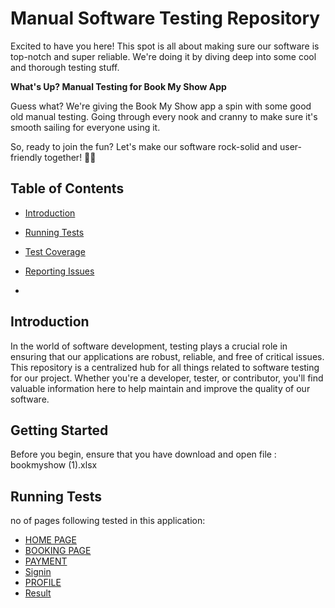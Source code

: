 # Manual Software Testing Repository
Excited to have you here! This spot is all about making sure our software is top-notch and super reliable. We're doing it by diving deep into some cool and thorough testing stuff.

**What's Up? Manual Testing for Book My Show App**

Guess what? We're giving the Book My Show app a spin with some good old manual testing. Going through every nook and cranny to make sure it's smooth sailing for everyone using it.

So, ready to join the fun? Let's make our software rock-solid and user-friendly together! 🌟🔧


## Table of Contents

- [Introduction](#introduction)

- [Running Tests](#running-tests)
- [Test Coverage](#test-coverage)

- [Reporting Issues](#reporting-issues)
-

## Introduction

In the world of software development, testing plays a crucial role in ensuring that our applications are robust, reliable, and free of critical issues. This repository is a centralized hub for all things related to software testing for our project. Whether you're a developer, tester, or contributor, you'll find valuable information here to help maintain and improve the quality of our software.

## Getting Started

Before you begin, ensure that you have download and open file : bookmyshow (1).xlsx


## Running Tests

no of pages following tested in this application:

  - [HOME PAGE](#home-page)
  - [BOOKING PAGE](#booking-page)
  - [PAYMENT](#payment)
  - [Signin](#Signin)
  - [PROFILE](#Profile)
  - [Result](#result)

